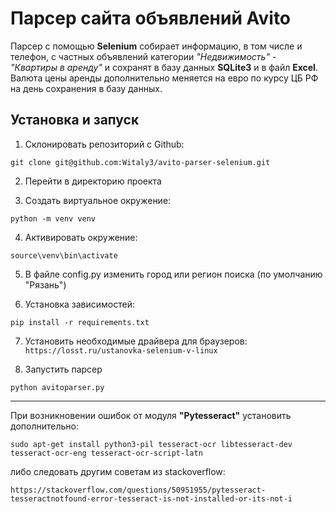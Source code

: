 # Парсер сайта объявлений Avito

Парсер с помощью **Selenium** собирает информацию, в том числе и телефон, с частных объявлений категории _"Недвижимость" - "Квартиры в аренду"_ и сохранят в базу данных **SQLite3** и в файл **Excel**. Валюта цены аренды дополнительно меняется на евро по курсу ЦБ РФ на день сохранения в базу данных. 


## Установка и запуск

1. Склонировать репозиторий с Github:

````
git clone git@github.com:Witaly3/avito-parser-selenium.git
````
2. Перейти в директорию проекта

3. Создать виртуальное окружение:

````
python -m venv venv
````

4. Активировать окружение: 

````
source\venv\bin\activate
````
5. В файле config.py изменить город или регион поиска (по умолчанию "Рязань")
 
6. Установка зависимостей:

```
pip install -r requirements.txt
```
7. Установить необходимые драйвера для браузеров: ``` https://losst.ru/ustanovka-selenium-v-linux ```

8. Запустить парсер
```
python avitoparser.py
```
---
При возникновении ошибок от модуля **"Pytesseract"** установить дополнительно: 
```
sudo apt-get install python3-pil tesseract-ocr libtesseract-dev tesseract-ocr-eng tesseract-ocr-script-latn
```
либо следовать другим советам из stackoverflow:

```https://stackoverflow.com/questions/50951955/pytesseract-tesseractnotfound-error-tesseract-is-not-installed-or-its-not-i```
